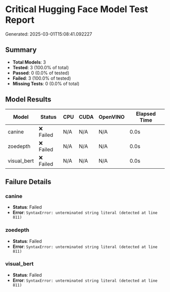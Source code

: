 # Critical Hugging Face Model Test Report

Generated: 2025-03-01T15:08:41.092227

## Summary

- **Total Models**: 3
- **Tested**: 3 (100.0% of total)
- **Passed**: 0 (0.0% of tested)
- **Failed**: 3 (100.0% of tested)
- **Missing Tests**: 0 (0.0% of total)

## Model Results

| Model | Status | CPU | CUDA | OpenVINO | Elapsed Time |
|-------|--------|-----|------|----------|---------------|
| canine | ❌ Failed | N/A | N/A | N/A | 0.0s |
| zoedepth | ❌ Failed | N/A | N/A | N/A | 0.0s |
| visual_bert | ❌ Failed | N/A | N/A | N/A | 0.0s |

## Failure Details

### canine

- **Status**: Failed
- **Error**: `SyntaxError: unterminated string literal (detected at line 811)`

### zoedepth

- **Status**: Failed
- **Error**: `SyntaxError: unterminated string literal (detected at line 811)`

### visual_bert

- **Status**: Failed
- **Error**: `SyntaxError: unterminated string literal (detected at line 811)`

